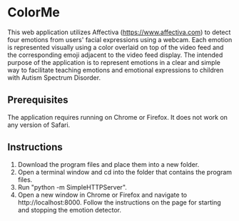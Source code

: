 # ColorMe

This web application utilizes Affectiva (https://www.affectiva.com) to detect four emotions from users' facial expressions using a webcam. Each emotion is represented visually using a color overlaid on top of the video feed and the corresponding emoji adjacent to the video feed display. The intended purpose of the application is to represent emotions in a clear and simple way to facilitate teaching emotions and emotional expressions to children with Autism Spectrum Disorder. 

## Prerequisites

The application requires running on Chrome or Firefox. It does not work on any version of Safari. 

## Instructions

1. Download the program files and place them into a new folder. 
2. Open a terminal window and cd into the folder that contains the program files. 
3. Run "python -m SimpleHTTPServer".  
4. Open a new window in Chrome or Firefox and navigate to http://localhost:8000. Follow the instructions on the page for starting and stopping the emotion detector. 

